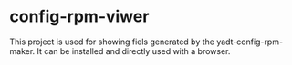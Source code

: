 config-rpm-viwer
=====================

This project is used for showing fiels generated by the yadt-config-rpm-maker. It can be installed and directly used with a browser.